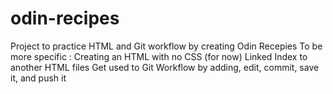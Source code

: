 # odin-recipes

Project to practice HTML and Git workflow by creating Odin Recepies
To be more specific :
Creating an HTML with no CSS (for now)
Linked Index to another HTML files
Get used to Git Workflow by adding, edit, commit, save it, and push it
